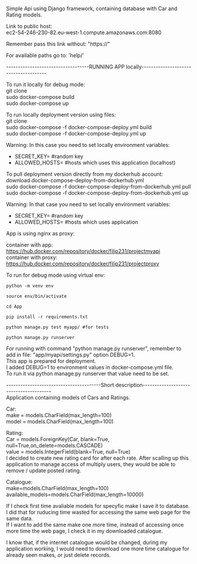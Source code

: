 Simple Api using Django framework, containing database with Car and Rating models.    

Link to public host:  
	ec2-54-246-230-82.eu-west-1.compute.amazonaws.com:8080    

Remember pass this link without: "https://"  

For available paths go to: 'help/'    

-----------------------------------RUNNING APP locally--------------------------------------  

To run it locally for debug mode:   
git clone <this-repository>  
sudo docker-compose build  
sudo docker-compose up    


To run locally deployment version using files:  
git clone <this-repository>  
sudo docker-compose -f docker-compose-deploy.yml build  
sudo docker-compose -f docker-compose-deploy.yml up  

Warning: In this case you need to set locally environment variables:  
- SECRET_KEY= #random key  
- ALLOWED_HOSTS= #hosts which uses this application (localhost)  


To pull deployment version directly from my dockerhub account:  
download docker-compose-deploy-from-dockerhub.yml  
sudo docker-compose -f docker-compose-deploy-from-dockerhub.yml pull  
sudo docker-compose -f docker-compose-deploy-from-dockerhub.yml up  

Warning: In that case you need to set locally environment variables:  
- SECRET_KEY= #random key  
- ALLOWED_HOSTS= #hosts which uses application  


App is using nginx as proxy:    
  
container with app: https://hub.docker.com/repository/docker/filip231/projectmyapi  
container with proxy: https://hub.docker.com/repository/docker/filip231/projectproxy    
  
To run for debug mode using virtual env:  

	python -m venv env

	source env/bin/activate

	cd App

	pip install -r requirements.txt

	python manage.py test myapp/ #for tests

	python manage.py runserver
	
	

For running with command "python manage.py runserver", remember to add in file: "app/myapi/settings.py" option DEBUG=1.  
This app is prepared for deployment.   
I added DEBUG=1 to environment values in docker-compose.yml file.  
To run it via python manage.py runserver that value need to be set.  

----------------------------------------Short description---------------------------------------  
Application containing models of Cars and Ratings.  

Car:  
    make = models.CharField(max_length=100)  
    model = models.CharField(max_length=100)  
  
Rating:  
    Car = models.ForeignKey(Car, blank=True, null=True,on_delete=models.CASCADE)  
    value = models.IntegerField(blank=True, null=True)  
I decided to create new rating card for after each rate.
After scalling up this application to manage access of multiply users, they would be able to remove / update posted rating.    

Catalogue:  
    make=models.CharField(max_length=100)  
    available_models=models.CharField(max_length=10000)  

If I check first time avaliable models for specyfic make I save it to database.   
I did that for ruducing time wasted for accessing the same web page for the same data.  
If I want to add the same make one more time, instead of accessing once more time the web page, I check it in my downloaded catalogue.  

I know that, if the internet catalogue would be changed, during my application working, I would need to download one more time catalogue for already seen makes, or just delete records.  













